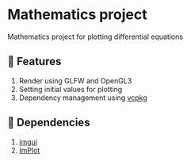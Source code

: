 # Mathematics project

Mathematics project for plotting differential equations

## :page_facing_up: Features
1. Render using GLFW and OpenGL3
2. Setting initial values for plotting
3. Dependency management using [vcpkg](https://github.com/Microsoft/vcpkg)

## :telescope: Dependencies
1. [imgui](https://github.com/ocornut/imgui)
2. [ImPlot](https://github.com/epezent/implot)
